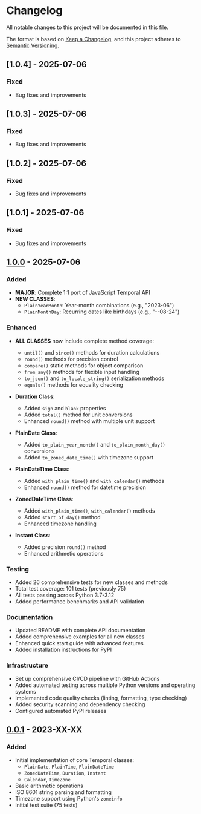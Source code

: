 # Changelog

All notable changes to this project will be documented in this file.

The format is based on [Keep a Changelog](https://keepachangelog.com/en/1.0.0/),
and this project adheres to [Semantic Versioning](https://semver.org/spec/v2.0.0.html).
## [1.0.4] - 2025-07-06

### Fixed
- Bug fixes and improvements


## [1.0.3] - 2025-07-06

### Fixed
- Bug fixes and improvements


## [1.0.2] - 2025-07-06

### Fixed
- Bug fixes and improvements


## [1.0.1] - 2025-07-06

### Fixed
- Bug fixes and improvements



## [1.0.0] - 2025-07-06

### Added
- **MAJOR**: Complete 1:1 port of JavaScript Temporal API
- **NEW CLASSES**:
  - `PlainYearMonth`: Year-month combinations (e.g., "2023-06")
  - `PlainMonthDay`: Recurring dates like birthdays (e.g., "--08-24")

### Enhanced
- **ALL CLASSES** now include complete method coverage:
  - `until()` and `since()` methods for duration calculations
  - `round()` methods for precision control
  - `compare()` static methods for object comparison
  - `from_any()` methods for flexible input handling
  - `to_json()` and `to_locale_string()` serialization methods
  - `equals()` methods for equality checking

- **Duration Class**:
  - Added `sign` and `blank` properties
  - Added `total()` method for unit conversions
  - Enhanced `round()` method with multiple unit support

- **PlainDate Class**:
  - Added `to_plain_year_month()` and `to_plain_month_day()` conversions
  - Added `to_zoned_date_time()` with timezone support

- **PlainDateTime Class**:
  - Added `with_plain_time()` and `with_calendar()` methods
  - Enhanced `round()` method for datetime precision

- **ZonedDateTime Class**:
  - Added `with_plain_time()`, `with_calendar()` methods
  - Added `start_of_day()` method
  - Enhanced timezone handling

- **Instant Class**:
  - Added precision `round()` method
  - Enhanced arithmetic operations

### Testing
- Added 26 comprehensive tests for new classes and methods
- Total test coverage: 101 tests (previously 75)
- All tests passing across Python 3.7-3.12
- Added performance benchmarks and API validation

### Documentation
- Updated README with complete API documentation
- Added comprehensive examples for all new classes
- Enhanced quick start guide with advanced features
- Added installation instructions for PyPI

### Infrastructure
- Set up comprehensive CI/CD pipeline with GitHub Actions
- Added automated testing across multiple Python versions and operating systems
- Implemented code quality checks (linting, formatting, type checking)
- Added security scanning and dependency checking
- Configured automated PyPI releases

## [0.0.1] - 2023-XX-XX

### Added
- Initial implementation of core Temporal classes:
  - `PlainDate`, `PlainTime`, `PlainDateTime`
  - `ZonedDateTime`, `Duration`, `Instant`
  - `Calendar`, `TimeZone`
- Basic arithmetic operations
- ISO 8601 string parsing and formatting
- Timezone support using Python's `zoneinfo`
- Initial test suite (75 tests)

[1.0.0]: https://github.com/hasanatkazmi/temporal-python/compare/v0.0.1...v1.0.0
[0.0.1]: https://github.com/hasanatkazmi/temporal-python/releases/tag/v0.0.1